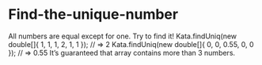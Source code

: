 # Find-the-unique-number
All numbers are equal except for one. Try to find it!
Kata.findUniq(new double[]{ 1, 1, 1, 2, 1, 1 }); // => 2
Kata.findUniq(new double[]{ 0, 0, 0.55, 0, 0 }); // => 0.55
It’s guaranteed that array contains more than 3 numbers.
